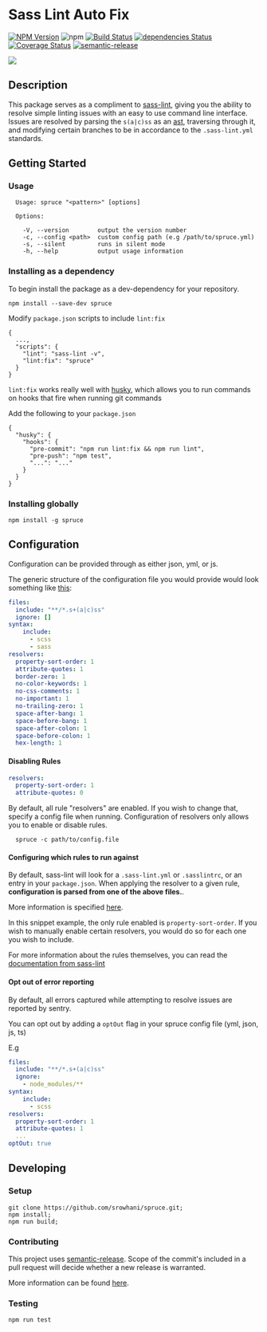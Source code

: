 # Sass Lint Auto Fix

[![NPM Version](https://badge.fury.io/js/spruce.svg?style=flat)](https://npmjs.org/package/spruce)
![npm](https://img.shields.io/npm/dm/spruce.svg)
[![Build Status](https://travis-ci.org/srowhani/spruce.svg?branch=master)](https://travis-ci.org/srowhani/spruce/)
[![dependencies Status](https://david-dm.org/srowhani/spruce/status.svg)](https://david-dm.org/srowhani/spruce) [![Coverage Status](https://coveralls.io/repos/github/srowhani/spruce/badge.svg?branch=master)](https://coveralls.io/github/srowhani/spruce?branch=master)
[![semantic-release](https://img.shields.io/badge/%20%20%F0%9F%93%A6%F0%9F%9A%80-semantic--release-e10079.svg)](https://github.com/semantic-release/semantic-release)


![](https://i.imgur.com/mpxlhLX.png)

## Description
This package serves as a compliment to [sass-lint](https://github.com/sasstools/sass-lint), giving you the ability to resolve
simple linting issues with an easy to use command line interface. Issues are resolved by parsing the `s(a|c)ss` as an [ast](https://github.com/tonyganch/gonzales-pe), traversing through it, and modifying certain branches to be in accordance to the `.sass-lint.yml` standards.

## Getting Started

### Usage

```
  Usage: spruce "<pattern>" [options]

  Options:

    -V, --version        output the version number
    -c, --config <path>  custom config path (e.g /path/to/spruce.yml)
    -s, --silent         runs in silent mode
    -h, --help           output usage information
```    


### Installing as a dependency

To begin install the package as a dev-dependency for your repository.

```
npm install --save-dev spruce
```

Modify `package.json` scripts to include `lint:fix`

```
{
  ...,
  "scripts": {
    "lint": "sass-lint -v",
    "lint:fix": "spruce"
  }
}
```

`lint:fix` works really well with [husky](https://github.com/typicode/husky), which allows you to run commands on hooks that fire when
running git commands

Add the following to your `package.json`
```
{
  "husky": {
    "hooks": {
      "pre-commit": "npm run lint:fix && npm run lint",
      "pre-push": "npm test",
      "...": "..."
    }
  }
}
```

### Installing globally

```
npm install -g spruce
```

## Configuration

Configuration can be provided through as either json, yml, or js.

The generic structure of the configuration file you would provide would look something like [this](https://github.com/srowhani/spruce/blob/master/src/config/default.yml):

```yml
files:
  include: "**/*.s+(a|c)ss"
  ignore: []
syntax:
    include:
      - scss
      - sass
resolvers:
  property-sort-order: 1
  attribute-quotes: 1
  border-zero: 1
  no-color-keywords: 1
  no-css-comments: 1
  no-important: 1
  no-trailing-zero: 1
  space-after-bang: 1
  space-before-bang: 1
  space-after-colon: 1
  space-before-colon: 1
  hex-length: 1
```

#### Disabling Rules

```yml
resolvers:
  property-sort-order: 1
  attribute-quotes: 0
```

By default, all rule "resolvers" are enabled. If you wish to change that, specify a config file when running.
Configuration of resolvers only allows you to enable or disable rules.


```
  spruce -c path/to/config.file
```

#### Configuring which rules to run against
By default, sass-lint will look for a `.sass-lint.yml` or `.sasslintrc`, or an entry in your `package.json`.
When applying the resolver to a given rule, **configuration is parsed from one of the above files.**.

More information is specified [here](https://github.com/srowhani/spruce/issues/10).

In this snippet example, the only rule enabled is `property-sort-order`. If you wish to manually enable certain resolvers, you would do so for each one you wish to include.

For more information about the rules themselves, you can read the [documentation from sass-lint](https://github.com/sasstools/sass-lint/tree/develop/docs/rules)

#### Opt out of error reporting

By default, all errors captured while attempting to resolve issues are reported by sentry.

You can opt out by adding a `optOut` flag in your spruce config file (yml, json, js, ts)

E.g
```yml
files:
  include: "**/*.s+(a|c)ss"
  ignore:
    - node_modules/**
syntax:
    include:
      - scss
resolvers:
  property-sort-order: 1
  attribute-quotes: 1
  ...
optOut: true
```

## Developing

### Setup
```
git clone https://github.com/srowhani/spruce.git;
npm install;
npm run build;
```

### Contributing

This project uses [semantic-release](https://github.com/semantic-release/commit-analyzer#rules-matching). Scope of the commit's included in a pull request will decide whether a new release is warranted.

More information can be found [here](https://github.com/semantic-release/commit-analyzer/blob/master/lib/default-release-rules.js).

### Testing

```
npm run test
```
